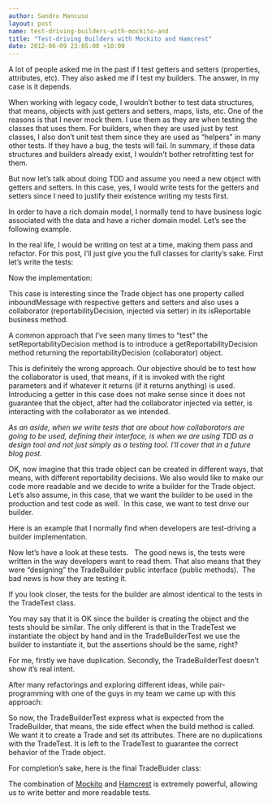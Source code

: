```yaml
---
author: Sandro Mancuso
layout: post
name: test-driving-builders-with-mockito-and
title: "Test-driving Builders with Mockito and Hamcrest"
date: 2012-06-09 23:05:00 +10:00
---
```



A lot of people asked me in the past if I test getters and setters
(properties, attributes, etc). They also asked me if I test my builders.
The answer, in my case is it depends.


When working with legacy code, I wouldn’t bother to test data
structures, that means, objects with just getters and setters, maps,
lists, etc. One of the reasons is that I never mock them. I use them as
they are when testing the classes that uses them.
For builders, when they are used just by test classes, I also don’t unit
test them since they are used as “helpers” in many other tests. If they
have a bug, the tests will fail.
In summary, if these data structures and builders already exist, I
wouldn’t bother retrofitting test for them.

But now let’s talk about doing TDD and assume you need a new object with
getters and setters. In this case, yes, I would write tests for the
getters and setters since I need to justify their existence writing my
tests first.

In order to have a rich domain model, I normally tend to have business
logic associated with the data and have a richer domain model. Let’s see
the following example.

In the real life, I would be writing on test at a time, making them pass
and refactor. For this post, I’ll just give you the full classes for
clarity’s sake. First let’s write the tests:


Now the implementation:

This case is interesting since the Trade object has one property called
inboundMessage with respective getters and setters and also uses a
collaborator (reportabilityDecision, injected via setter) in its
isReportable business method.

A common approach that I’ve seen many times to “test” the
setReportabilityDecision method is to introduce a
getReportabilityDecision method returning the reportabilityDecision
(collaborator) object.

This is definitely the wrong approach. Our objective should be to test
how the collaborator is used, that means, if it is invoked with the
right parameters and if whatever it returns (if it returns anything) is
used. Introducing a getter in this case does not make sense since it
does not guarantee that the object, after had the collaborator injected
via setter, is interacting with the collaborator as we intended.

*As an aside, when we write tests that are about how collaborators are
going to be used, defining their interface, is when we are using TDD as
a design tool and not just simply as a testing tool. I’ll cover that in
a future blog post.*

OK, now imagine that this trade object can be created in different ways,
that means, with different reportability decisions. We also would like
to make our code more readable and we decide to write a builder for the
Trade object. Let’s also assume, in this case, that we want the builder
to be used in the production and test code as well. 
In this case, we want to test drive our builder. 

Here is an example that I normally find when developers are test-driving
a builder implementation.

Now let’s have a look at these tests.  
The good news is, the tests were written in the way developers want to
read them. That also means that they were “designing” the TradeBuilder
public interface (public methods). 
The bad news is how they are testing it.

If you look closer, the tests for the builder are almost identical to
the tests in the TradeTest class. 

You may say that it is OK since the builder is creating the object and
the tests should be similar. The only different is that in the TradeTest
we instantiate the object by hand and in the TradeBuilderTest we use the
builder to instantiate it, but the assertions should be the same,
right? 

For me, firstly we have duplication. Secondly, the TradeBuilderTest
doesn’t show it’s real intent. 

After many refactorings and exploring different ideas, while
pair-programming with one of the guys in my team we came up with this
approach:

So now, the TradeBuilderTest express what is expected from the
TradeBuilder, that means, the side effect when the build method is
called. We want it to create a Trade and set its attributes. There are
no duplications with the TradeTest. It is left to the TradeTest to
guarantee the correct behavior of the Trade object.

For completion’s sake, here is the final TradeBuider class:

The combination of [Mockito](http://code.google.com/p/mockito/) and
[Hamcrest](http://code.google.com/p/hamcrest/) is extremely powerful,
allowing us to write better and more readable tests.
